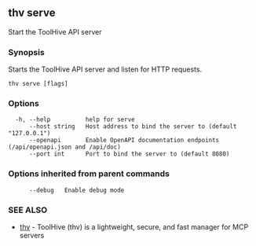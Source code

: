 ## thv serve

Start the ToolHive API server

### Synopsis

Starts the ToolHive API server and listen for HTTP requests.

```
thv serve [flags]
```

### Options

```
  -h, --help          help for serve
      --host string   Host address to bind the server to (default "127.0.0.1")
      --openapi       Enable OpenAPI documentation endpoints (/api/openapi.json and /api/doc)
      --port int      Port to bind the server to (default 8080)
```

### Options inherited from parent commands

```
      --debug   Enable debug mode
```

### SEE ALSO

* [thv](thv.md)	 - ToolHive (thv) is a lightweight, secure, and fast manager for MCP servers

